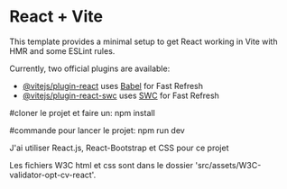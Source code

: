 # React + Vite

This template provides a minimal setup to get React working in Vite with HMR and some ESLint rules.

Currently, two official plugins are available:

- [@vitejs/plugin-react](https://github.com/vitejs/vite-plugin-react/blob/main/packages/plugin-react/README.md) uses [Babel](https://babeljs.io/) for Fast Refresh
- [@vitejs/plugin-react-swc](https://github.com/vitejs/vite-plugin-react-swc) uses [SWC](https://swc.rs/) for Fast Refresh

#cloner le projet et faire un: npm install

#commande pour lancer le projet: npm run dev

J'ai utiliser React.js, React-Bootstrap et CSS pour ce projet

Les fichiers W3C html et css sont dans le dossier 'src/assets/W3C-validator-opt-cv-react'.

